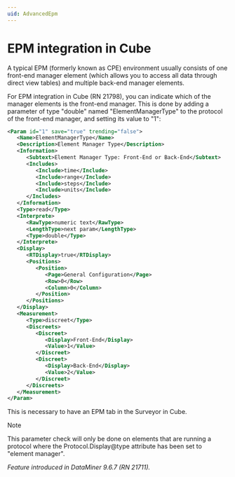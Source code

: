 ```yaml
---
uid: AdvancedEpm
---
```


# EPM integration in Cube

A typical EPM (formerly known as CPE) environment usually consists of one front-end manager element (which allows you to access all data through direct view tables) and multiple back-end manager elements.

For EPM integration in Cube (RN 21798), you can indicate which of the manager elements is the front-end manager. This is done by adding a parameter of type "double" named "ElementManagerType" to the protocol of the front-end manager, and setting its value to "1":

```xml
<Param id="1" save="true" trending="false">
   <Name>ElementManagerType</Name>
   <Description>Element Manager Type</Description>
   <Information>
      <Subtext>Element Manager Type: Front-End or Back-End</Subtext>
      <Includes>
         <Include>time</Include>
         <Include>range</Include>
         <Include>steps</Include>
         <Include>units</Include>
      </Includes>
   </Information>
   <Type>read</Type>
   <Interprete>
      <RawType>numeric text</RawType>
      <LengthType>next param</LengthType>
      <Type>double</Type>
   </Interprete>
   <Display>
      <RTDisplay>true</RTDisplay>
      <Positions>
         <Position>
            <Page>General Configuration</Page>
            <Row>0</Row>
            <Column>0</Column>
         </Position>
      </Positions>
   </Display>
   <Measurement>
      <Type>discreet</Type>
      <Discreets>
         <Discreet>
            <Display>Front-End</Display>
            <Value>1</Value>
         </Discreet>
         <Discreet>
            <Display>Back-End</Display>
            <Value>2</Value>
         </Discreet>
      </Discreets>
   </Measurement>
</Param>
```

This is necessary to have an EPM tab in the Surveyor in Cube.

> [!NOTE]
> This parameter check will only be done on elements that are running a protocol where the Protocol.Display@type attribute has been set to "element manager".

*Feature introduced in DataMiner 9.6.7 (RN 21711).*
